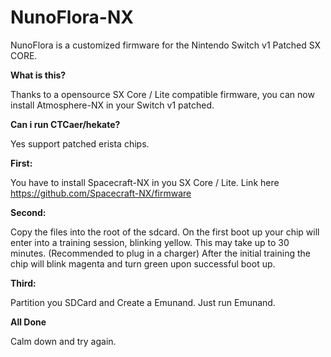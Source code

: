 # NunoFlora-NX
NunoFlora is a customized firmware for the Nintendo Switch v1 Patched SX CORE.

<B>What is this?</B>

Thanks to a opensource SX Core / Lite compatible firmware, you can now install Atmosphere-NX in your Switch v1 patched.

<B>Can i run CTCaer/hekate?</B>

Yes support patched erista chips.


<B>First:</B>

You have to install Spacecraft-NX in you SX Core / Lite.
Link here https://github.com/Spacecraft-NX/firmware

<B>Second:</B>

Copy the files into the root of the sdcard.
On the first boot up your chip will enter into a training session, blinking yellow. This may take up to 30 minutes. (Recommended to plug in a charger)
After the initial training the chip will blink magenta and turn green upon successful boot up.

<B>Third:</B>

Partition you SDCard and Create a Emunand.
Just run Emunand.


<B>All Done</B>

Calm down and try again.
